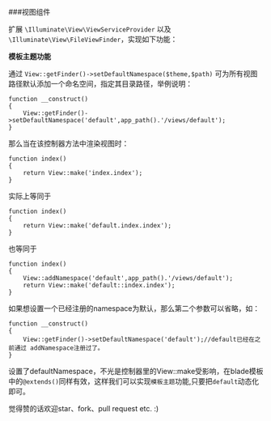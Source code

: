 ###视图组件

扩展 `\Illuminate\View\ViewServiceProvider` 以及 `\Illuminate\View\FileViewFinder`，实现如下功能：

**模板主题功能**

通过 `View::getFinder()->setDefaultNamespace($theme,$path)` 可为所有视图路径默认添加一个命名空间，指定其目录路径，举例说明：

    function __construct()
    {
        View::getFinder()->setDefaultNamespace('default',app_path().'/views/default');
    }

那么当在该控制器方法中渲染视图时：

    function index()
    {
        return View::make('index.index');
    }

实际上等同于

    function index()
    {
        return View::make('default.index.index');
    }

也等同于

    function index()
    {
        View::addNamespace('default',app_path().'/views/default');
        return View::make('default::index.index');
    }

如果想设置一个已经注册的namespace为默认，那么第二个参数可以省略，如：

    function __construct()
    {
        View::getFinder()->setDefaultNamespace('default');//default已经在之前通过 addNamespace注册过了。
    }

设置了defaultNamespace，不光是控制器里的View::make受影响，在blade模板中的`@extends()`同样有效，这样我们可以实现`模板主题`功能,只要把`default`动态化即可。

觉得赞的话欢迎star、fork、pull request etc. :)